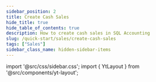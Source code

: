 ```yaml
---
sidebar_position: 2
title: Create Cash Sales
hide_title: true
hide_table_of_contents: true
description: How to create cash sales in SQL Accounting
slug: /quick-start/sales/create-cash-sales
tags: ["Sales"]
sidebar_class_name: hidden-sidebar-items
---
```


import '@src/css/sidebar.css';
import { YtLayout } from '@src/components/yt-layout';

<YtLayout 
    videoId="cosRwOQrFTo"
/>
